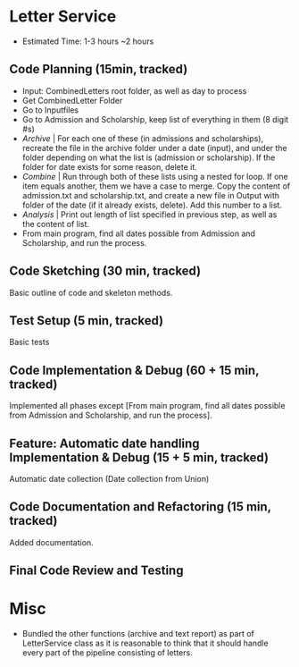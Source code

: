 # Letter Service
- Estimated Time: 1-3 hours ~2 hours

## Code Planning (15min, tracked)
- Input: CombinedLetters root folder, as well as day to process
- Get CombinedLetter Folder
- Go to Inputfiles
- Go to Admission and Scholarship, keep list of everything in them (8 digit #s)
- *Archive* | For each one of these (in admissions and scholarships), recreate the file in the archive folder under a date (input), and under the folder depending on what the list is (admission or scholarship). If the folder for date exists for some reason, delete it. 
- *Combine* | Run through both of these lists using a nested for loop. If one item equals another, them we have a case to merge. Copy the content of admission.txt and scholarship.txt, and create a new file in Output with folder of the date (if it already exists, delete). Add this number to a list.
- *Analysis* | Print out length of list specified in previous step, as well as the content of list.
- From main program, find all dates possible from Admission and Scholarship, and run the process.

## Code Sketching (30 min, tracked)
Basic outline of code and skeleton methods.

## Test Setup (5 min, tracked)
Basic tests

## Code Implementation & Debug (60 + 15 min, tracked)
Implemented all phases except [From main program, find all dates possible from Admission and Scholarship, and run the process].

## Feature: Automatic date handling Implementation & Debug (15 + 5 min, tracked)
Automatic date collection (Date collection from Union)

## Code Documentation and Refactoring (15 min, tracked)
Added documentation.

## Final Code Review and Testing 

# Misc
- Bundled the other functions (archive and text report) as part of LetterService class as it is reasonable to think that it should handle every part of the pipeline consisting of letters.